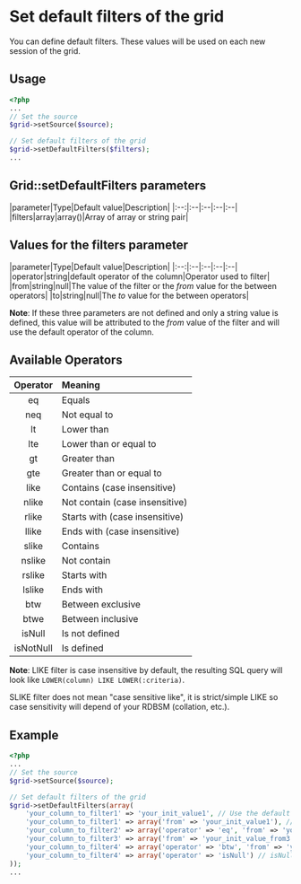 Set default filters of the grid
===============================

You can define default filters. These values will be used on each new session of the grid.

## Usage

```php
<?php
...
// Set the source
$grid->setSource($source);

// Set default filters of the grid
$grid->setDefaultFilters($filters);
...
```

## Grid::setDefaultFilters parameters

|parameter|Type|Default value|Description|
|:--:|:--|:--|:--|:--|
|filters|array|array()|Array of array or string pair|

## Values for the filters parameter

|parameter|Type|Default value|Description|
|:--:|:--|:--|:--|:--|
|operator|string|default operator of the column|Operator used to filter|
|from|string|null|The value of the filter or the _from_ value for the between operators|
|to|string|null|The _to_ value for the between operators|

**Note**: If these three parameters are not defined and only a string value is defined, this value will be attributed to the _from_ value of the filter and will use the default operator of the column.

## Available Operators

|Operator|Meaning|
|:--:|:--|
|eq|Equals|
|neq|Not equal to|
|lt|Lower than|
|lte|Lower than or equal to|
|gt|Greater than|
|gte|Greater than or equal to|
|like|Contains (case insensitive)|
|nlike|Not contain (case insensitive)|
|rlike|Starts with (case insensitive)|
|llike|Ends with (case insensitive)|
|slike|Contains|
|nslike|Not contain|
|rslike|Starts with|
|lslike|Ends with|
|btw|Between exclusive|
|btwe|Between inclusive|
|isNull|Is not defined|
|isNotNull|Is defined|

**Note**: LIKE filter is case insensitive by default, the resulting SQL query will look like `LOWER(column) LIKE LOWER(:criteria)`.

SLIKE filter does not mean "case sensitive like", it is strict/simple LIKE so case sensitivity will depend of your RDBSM (collation, etc.).

## Example

```php
<?php
...
// Set the source
$grid->setSource($source);

// Set default filters of the grid
$grid->setDefaultFilters(array(
    'your_column_to_filter1' => 'your_init_value1', // Use the default operator of the column
    'your_column_to_filter1' => array('from' => 'your_init_value1'), // Use the default operator of the column
    'your_column_to_filter2' => array('operator' => 'eq', 'from' => 'your_init_value_from2'), // Define an operator
    'your_column_to_filter3' => array('from' => 'your_init_value_from3', 'to' => 'your_init_value_to3'), // Range filter with the default operator 'btw'
    'your_column_to_filter4' => array('operator' => 'btw', 'from' => 'your_init_value_from4', 'to' => 'your_init_value_to4') // Range filter with the operator 'tbw'
    'your_column_to_filter4' => array('operator' => 'isNull') // isNull operator
));
...
```

